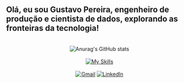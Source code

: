 ## Olá, eu sou Gustavo Pereira, engenheiro de produção e cientista de dados, explorando as fronteiras da tecnologia!

<br>

<div align="center">
  <img src="https://github-readme-stats.vercel.app/api?username=gustavohnrq&show_icons=true&theme=merko" alt="Anurag's GitHub stats" style="vertical-align:top">
</div>

<br>

<div align="center">
  <a href="https://skillicons.dev/icons?i=py,mysql,gcp,azure,bash,firebase,git,github" target="_blank"><img src="https://skillicons.dev/icons?i=py,mysql,gcp,azure,bash,firebase,git,github" alt="My Skills"></a>
</div>

<br>

<div align="center">
  <a href="mailto:gustavohenriquer598@gmail.com"><img src="https://img.shields.io/badge/-Gmail-%23333?style=for-the-badge&logo=gmail&logoColor=white" alt="Gmail"></a>
  <a href="https://www.linkedin.com/in/gustavo-henrique-rodrigues-pereira-6b981a220/" target="_blank"><img src="https://img.shields.io/badge/-LinkedIn-%230077B5?style=for-the-badge&logo=linkedin&logoColor=white" alt="LinkedIn"></a> 
</div>
